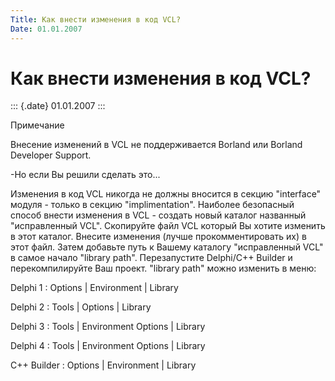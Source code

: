 ```yaml
---
Title: Как внести изменения в код VCL?
Date: 01.01.2007
---
```



Как внести изменения в код VCL?
===============================

::: {.date}
01.01.2007
:::

Примечание

Внесение изменений в VCL не поддерживается Borland или Borland Developer
Support.

-Но если Вы решили сделать это...

Изменения в код VCL никогда не должны вносится в секцию \"interface\"
модуля - только в секцию \"implimentation\". Наиболее безопасный способ
внести изменения в VCL - создать новый каталог названный \"исправленный
VCL\". Скопируйте файл VCL который Вы хотите изменить в этот каталог.
Внесите изменения (лучше прокомментировать их) в этот файл. Затем
добавьте путь к Вашему каталогу \"исправленный VCL\" в самое начало
\"library path\". Перезапустите Delphi/C++ Builder и перекомпилируйте
Ваш проект. \"library path\" можно изменить в меню:

Delphi 1 :    Options \| Environment \| Library

Delphi 2 :    Tools   \| Options     \| Library

Delphi 3 :    Tools   \| Environment Options \| Library

Delphi 4 :    Tools   \| Environment Options \| Library

C++ Builder : Options \| Environment \| Library
